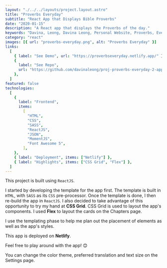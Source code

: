 ```yaml
---
layout: "./../../layouts/project.layout.astro"
title: "Proverbs Everyday"
subtitle: "React App that Displays Bible Proverbs"
date: "2020-01-15"
description: "A React app that displays the Proverbs of the day."
keywords: "Davina, Leong, Davina Leong, Personal Website, Proverbs, Everyday, App, Proverbs Everyday, HTML, CSS, Font Awesome 5, ReactJS, JSON, MomentJS, Netlify, CSS Grid, Flex"
category: "react"
images: [{ url: "proverbs-everyday.png", alt: "Proverbs Everyday" }]
links:
  [
    { label: "See Demo", url: "https://proverbseveryday.netlify.app/" },
    {
      label: "See Repo",
      url: "https://github.com/davinaleong/proj-proverbs-everyday-2-app",
    },
  ]
featured: false
technologies:
  [
    {
      label: "Frontend",
      items:
        [
          "HTML",
          "CSS",
          "SASS",
          "ReactJS",
          "JSON",
          "MomentJS",
          "Font Awesome 5",
        ],
    },
    { label: "Deployment", items: ["Netlify"] },
    { label: "Highlights", items: ["CSS Grid", "Flex"] },
  ]
---
```


This project is built using `ReactJS`.

I started by developing the template for the app first. The template is built in `HTML`, with `SASS` as its `CSS` pre-processor. Once the template is done, I then re-build the app in `ReactJS`. I also decided to take advantage of this opportunity to try my hand at **CSS Grid**. CSS Grid is used to layout the app's components. I used **Flex** to layout the cards on the Chapters page.

I use the templating phase to help me plan out the placement of elements as well as the app's styles.

This app is deployed on **Netlify**.

Feel free to play around with the app! 😊

You can change the color theme, preferred translation and text size on the Settings page.
